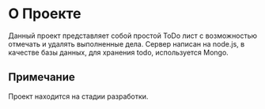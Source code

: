 # О Проекте

Данный проект представляет собой простой ToDo лист с возможностью отмечать и удалять выполненные дела. Сервер написан на node.js, в качестве базы данных, для хранения todo, используется Mongo.

## Примечание

Проект находится на стадии разработки.
